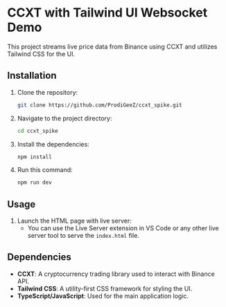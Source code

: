 # CCXT with Tailwind UI Websocket Demo

This project streams live price data from Binance using CCXT and utilizes Tailwind CSS for the UI.

## Installation

1. Clone the repository:
   ```bash
   git clone https://github.com/ProdiGeeZ/ccxt_spike.git
   ```
2. Navigate to the project directory:
   ```bash
   cd ccxt_spike
   ```
3. Install the dependencies:
   ```bash
   npm install
   ```
4. Run this command:
   ```bash
   npm run dev
   ```
## Usage

1. Launch the HTML page with live server:
   - You can use the Live Server extension in VS Code or any other live server tool to serve the `index.html` file.

## Dependencies

- **CCXT**: A cryptocurrency trading library used to interact with Binance API.
- **Tailwind CSS**: A utility-first CSS framework for styling the UI.
- **TypeScript/JavaScript**: Used for the main application logic.

